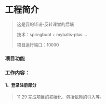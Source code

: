 # 工程简介
> 这是我的毕设-反转课堂的后端
> 
> 技术：springboot + mybatis-plus ...
> 
> 项目运行端口：10000

### 项目功能



### 工作内容：
#### 1、登录注册部分
> 11.29 完成项目的初始化，包括依赖的引入等。
